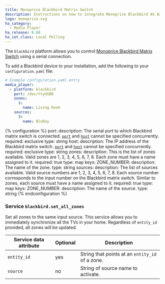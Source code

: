 ```yaml
---
title: Monoprice Blackbird Matrix Switch
description: Instructions on how to integrate Monoprice Blackbird 4k 8x8 HDBaseT Matrix Switch into Home Assistant.
logo: monoprice.svg
ha_category:
  - Media Player
ha_release: 0.68
ha_iot_class: Local Polling
---
```


The `blackbird` platform allows you to control [Monoprice Blackbird Matrix Switch](https://www.monoprice.com/product?p_id=21819) using a serial connection.

To add a Blackbird device to your installation, add the following to your `configuration.yaml` file:

```yaml
# Example configuration.yaml entry
media_player:
  - platform: blackbird
    port: /dev/ttyUSB0
    zones:
      1:
        name: Living Room
    sources:
      3:
        name: BluRay
```

{% configuration %}
port:
  description: The serial port to which Blackbird matrix switch is connected. [`port`](#port) and [`host`](#host) cannot be specified concurrently.
  required: exclusive
  type: string
host:
  description: The IP address of the Blackbird matrix switch. [`port`](#port) and [`host`](#host) cannot be specified concurrently.
  required: exclusive
  type: string
zones:
  description: This is the list of zones available. Valid zones are 1, 2, 3, 4, 5, 6, 7, 8. Each zone must have a name assigned to it.
  required: true
  type: map
  keys:
    ZONE_NUMBER:
      description: The name of the zone.
      type: string
sources:
  description: The list of sources available. Valid source numbers are 1, 2, 3, 4, 5, 6, 7, 8. Each source number corresponds to the input number on the Blackbird matrix switch. Similar to zones, each source must have a name assigned to it.
  required: true
  type: map
  keys:
    ZONE_NUMBER:
      description: The name of the source.
      type: string
{% endconfiguration %}

### Service `blackbird.set_all_zones`

Set all zones to the same input source. This service allows you to immediately synchronize all the TVs in your home. Regardless of `entity_id` provided, all zones will be updated.

| Service data attribute | Optional | Description |
| ---------------------- | -------- | ----------- |
| `entity_id` | yes | String that points at an `entity_id` of a zone.
| `source` | no | String of source name to activate.
